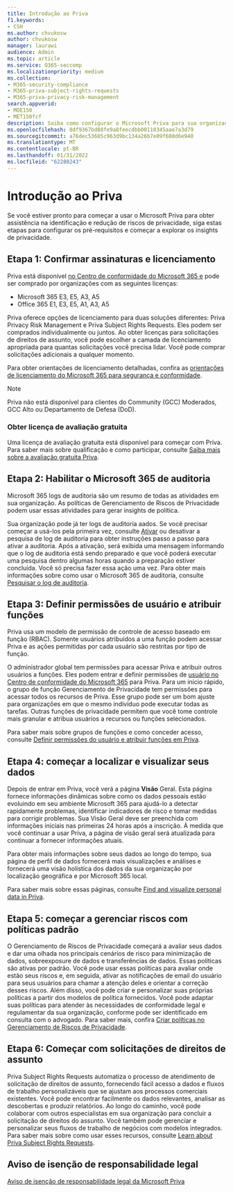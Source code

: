 ```yaml
---
title: Introdução ao Priva
f1.keywords:
- CSH
ms.author: chvukosw
author: chvukosw
manager: laurawi
audience: Admin
ms.topic: article
ms.service: O365-seccomp
ms.localizationpriority: medium
ms.collection:
- M365-security-compliance
- M365-priva-subject-rights-requests
- M365-priva-privacy-risk-management
search.appverid:
- MOE150
- MET150fcf
description: Saiba como configurar o Microsoft Priva para sua organização, definir funções e permissões e configurar configurações importantes.
ms.openlocfilehash: 8df9367bd88fe9a8feecdbb00110345aae7a3d79
ms.sourcegitcommit: a76dec53605c963d9bc134a26b7e09f600d6e940
ms.translationtype: MT
ms.contentlocale: pt-BR
ms.lasthandoff: 01/31/2022
ms.locfileid: "62280243"
---
```

# <a name="get-started-with-priva"></a>Introdução ao Priva

Se você estiver pronto para começar a usar o Microsoft Priva para obter assistência na identificação e redução de riscos de privacidade, siga estas etapas para configurar os pré-requisitos e começar a explorar os insights de privacidade.

## <a name="step-1-confirm-subscriptions-and-licensing"></a>Etapa 1: Confirmar assinaturas e licenciamento

Priva está disponível [no Centro de conformidade do Microsoft 365 e](https://compliance.microsoft.com/) pode ser comprado por organizações com as seguintes licenças:

- Microsoft 365 E3, E5, A3, A5
- Office 365 E1, E3, E5, A1, A3, A5

Priva oferece opções de licenciamento para duas soluções diferentes: Priva Privacy Risk Management e Priva Subject Rights Requests. Eles podem ser comprados individualmente ou juntos. Ao obter licenças para solicitações de direitos de assunto, você pode escolher a camada de licenciamento apropriada para quantas solicitações você precisa lidar. Você pode comprar solicitações adicionais a qualquer momento.

Para obter orientações de licenciamento detalhadas, confira as [orientações de licenciamento do Microsoft 365 para segurança e conformidade](/office365/servicedescriptions/microsoft-365-service-descriptions/microsoft-365-tenantlevel-services-licensing-guidance/microsoft-365-security-compliance-licensing-guidance#microsoft-priva).

> [!Note]
> Priva não está disponível para clientes do Community (GCC) Moderados, GCC Alto ou Departamento de Defesa (DoD).

### <a name="get-free-trial-license"></a>Obter licença de avaliação gratuita

Uma licença de avaliação gratuita está disponível para começar com Priva. Para saber mais sobre qualificação e como participar, consulte [Saiba mais sobre a avaliação gratuita Priva](priva-trial.md).

## <a name="step-2-enable-the-microsoft-365-audit-log"></a>Etapa 2: Habilitar o Microsoft 365 de auditoria

Microsoft 365 logs de auditoria são um resumo de todas as atividades em sua organização. As políticas de Gerenciamento de Riscos de Privacidade podem usar essas atividades para gerar insights de política.

Sua organização pode já ter logs de auditoria aados. Se você precisar começar a usá-los pela primeira vez, consulte [Ativar](/microsoft-365/compliance/turn-audit-log-search-on-or-off) ou desativar a pesquisa de log de auditoria para obter instruções passo a passo para ativar a auditoria. Após a ativação, será exibida uma mensagem informando que o log de auditoria está sendo preparado e que você poderá executar uma pesquisa dentro algumas horas quando a preparação estiver concluída. Você só precisa fazer essa ação uma vez. Para obter mais informações sobre como usar o Microsoft 365 de auditoria, consulte [Pesquisar o log de auditoria](/microsoft-365/compliance/search-the-audit-log-in-security-and-compliance).

## <a name="step-3-set-user-permissions-and-assign-roles"></a>Etapa 3: Definir permissões de usuário e atribuir funções

Priva usa um modelo de permissão de controle de acesso baseado em função (RBAC). Somente usuários atribuídos a uma função podem acessar Priva e as ações permitidas por cada usuário são restritas por tipo de função.

O administrador global tem permissões para acessar Priva e atribuir outros usuários a funções. Eles podem entrar e definir permissões de [usuário no Centro de conformidade do Microsoft 365](https://compliance.microsoft.com/) para Priva. Para um início rápido, o grupo de função Gerenciamento de Privacidade tem permissões para acessar todos os recursos de Priva. Esse grupo pode ser um bom ajuste para organizações em que o mesmo indivíduo pode executar todas as tarefas. Outras funções de privacidade permitem que você tome controle mais granular e atribua usuários a recursos ou funções selecionados.

Para saber mais sobre grupos de funções e como conceder acesso, consulte [Definir permissões do usuário e atribuir funções em Priva](priva-permissions.md).

## <a name="step-4-start-finding-and-visualizing-your-data"></a>Etapa 4: começar a localizar e visualizar seus dados

Depois de entrar em Priva, você verá a página **Visão** Geral. Esta página fornece informações dinâmicas sobre como os dados pessoais estão evoluindo em seu ambiente Microsoft 365 para ajudá-lo a detectar rapidamente problemas, identificar indicadores de risco e tomar medidas para corrigir problemas. Sua Visão Geral deve ser preenchida com informações iniciais nas primeiras 24 horas após a inscrição. À medida que você continuar a usar Priva, a página de visão geral será atualizada para continuar a fornecer informações atuais.

Para obter mais informações sobre seus dados ao longo do  tempo, sua página de perfil de dados fornecerá mais visualizações e análises e fornecerá uma visão holística dos dados da sua organização por localização geográfica e por Microsoft 365 local.

Para saber mais sobre essas páginas, consulte [Find and visualize personal data in Priva](priva-data-profile.md).

## <a name="step-5-start-managing-risks-with-default-policies"></a>Etapa 5: começar a gerenciar riscos com políticas padrão

O Gerenciamento de Riscos de Privacidade começará a avaliar seus dados e dar uma olhada nos principais cenários de risco para minimização de dados, sobreexposure de dados e transferências de dados. Essas políticas são ativas por padrão. Você pode usar essas políticas para avaliar onde estão seus riscos e, em seguida, ativar as notificações de email do usuário para seus usuários para chamar a atenção deles e orientar a correção desses riscos. Além disso, você pode criar e personalizar suas próprias políticas a partir dos modelos de política fornecidos. Você pode adaptar suas políticas para atender às necessidades de conformidade legal e regulamentar da sua organização, conforme pode ser identificado em consulta com o advogado. Para saber mais, confira [Criar políticas no Gerenciamento de Riscos de Privacidade](risk-management-policies.md).

## <a name="step-6-get-started-with-subject-rights-requests"></a>Etapa 6: Começar com solicitações de direitos de assunto

Priva Subject Rights Requests automatiza o processo de atendimento de solicitação de direitos de assunto, fornecendo fácil acesso a dados e fluxos de trabalho personalizáveis que se ajustam aos processos comerciais existentes. Você pode encontrar facilmente os dados relevantes, analisar as descobertas e produzir relatórios. Ao longo do caminho, você pode colaborar com outros especialistas em sua organização para concluir a solicitação de direitos do assunto. Você também pode gerenciar e personalizar seus fluxos de trabalho de negócios com modelos integrados. Para saber mais sobre como usar esses recursos, consulte [Learn about Priva Subject Rights Requests](subject-rights-requests.md).

## <a name="legal-disclaimer"></a>Aviso de isenção de responsabilidade legal

[Aviso de isenção de responsabilidade legal da Microsoft Priva](priva-disclaimer.md)
